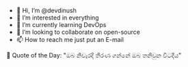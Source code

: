 - 👋 Hi, I’m @devdinush
- 👀 I’m interested in everything
- 🌱 I’m currently learning DevOps
- 💞️ I’m looking to collaborate on open-source
- 📫 How to reach me just put an E-mail

<!-- start quote -->
💬 Quote of the Day: "ඔබ  නිවැරදි තීරණ ගන්නේ ඔබ තනිවුන විටදීය"
<!-- end quote -->
